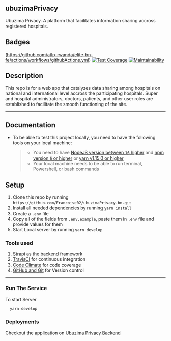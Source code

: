 ﻿## ubuzimaPrivacy

Ubuzima Privacy. A platform that facilitates information sharing accross registered hospitals.

## Badges

(https://github.com/atlp-rwanda/elite-bn-fe/actions/workflows/githubActions.yml) [![Test Coverage](https://api.codeclimate.com/v1/badges/8b6f80920ac1be6c7fb0/test_coverage)](https://codeclimate.com/github/https://github.com/Francoise02/ubuzimaPrivacy-bn/test_coverage)
[![Maintainability](https://api.codeclimate.com/v1/badges/8b6f80920ac1be6c7fb0/maintainability)](https://codeclimate.com/https://github.com/Francoise02/ubuzimaPrivacy-bn/maintainability)

## Description

This repo is for a web app that catalyzes data sharing among hospitals on national and international level accross the participating hospitals. Super and hospital administrators, doctors, patients, and other user roles are established to facilitate the smooth functioning of the site.

---

## Documentation

- To be able to test this project locally, you need to have the following tools on your local machine:
  > - You need to have [NodeJS version between `16` higher](https://nodejs.org/en/) and [npm version `6` or higher](https://www.npmjs.com/) or [yarn v1.15.0 or higher](https://yarnpkg.com/getting-started/install)
  > - Your local machine needs to be able to run terminal, Powershell, or bash commands

## Setup

1. Clone this repo by running `https://github.com/Francoise02/ubuzimaPrivacy-bn.git`
2. Install all needed dependencies by running `yarn install`
3. Create a `.env` file
4. Copy all of the fields from `.env.example`, paste them in `.env` file and provide values for them
5. Start Local server by running `yarn develop`

### Tools used

1. [Strapi](https://strapi.io/) as the backend framework
5. [TravisCI](https://travis-ci.org/) for continuous integration
6. [Code Climate](https://codeclimate.com/) for code coverage
7. [GitHub and Git](https://github.com/) for Version control

---

### Run The Service

To start Server

```bash
  yarn develop
```

### Deployments

Checkout the application on [Ubuzima Privacy Backend](https://ubuzima-privacy.herokuapp.com/)
